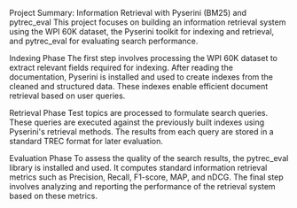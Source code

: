 Project Summary: Information Retrieval with Pyserini (BM25) and pytrec_eval
This project focuses on building an information retrieval system using the WPI 60K dataset, the Pyserini toolkit for indexing and retrieval, and pytrec_eval for evaluating search performance.

Indexing Phase
The first step involves processing the WPI 60K dataset to extract relevant fields required for indexing. After reading the documentation, Pyserini is installed and used to create indexes from the cleaned and structured data. These indexes enable efficient document retrieval based on user queries.

Retrieval Phase
Test topics are processed to formulate search queries. These queries are executed against the previously built indexes using Pyserini's retrieval methods. The results from each query are stored in a standard TREC format for later evaluation.

Evaluation Phase
To assess the quality of the search results, the pytrec_eval library is installed and used. It computes standard information retrieval metrics such as Precision, Recall, F1-score, MAP, and nDCG. The final step involves analyzing and reporting the performance of the retrieval system based on these metrics.
